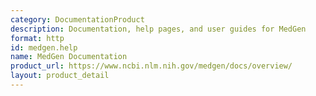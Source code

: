 ```yaml
---
category: DocumentationProduct
description: Documentation, help pages, and user guides for MedGen
format: http
id: medgen.help
name: MedGen Documentation
product_url: https://www.ncbi.nlm.nih.gov/medgen/docs/overview/
layout: product_detail
---
```


